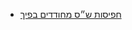 - [חפיסות ש״ס מחודדים בפיך](https://drive.google.com/drive/folders/17oADhYfmj1WoqJCT9upFcDnMNlXMfj7J)